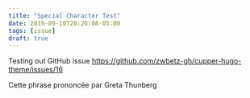 ```yaml
---
title: "Special Character Test"
date: 2019-09-10T20:26:08-05:00
tags: [issue]
draft: true
---
```


Testing out GitHub issue https://github.com/zwbetz-gh/cupper-hugo-theme/issues/16

Cette phrase prononcée par Greta Thunberg
